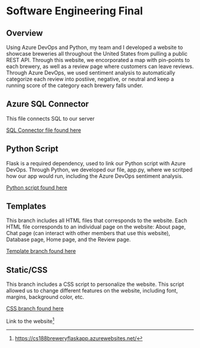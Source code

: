 # Software Engineering Final
## Overview 
Using Azure DevOps and Python, my team and I developed a website to showcase breweries all throughout the United States from pulling a public REST API. Through this website, we encorporated a map with pin-points to each brewery, as well as a review page where customers can leave reviews. Through Azure DevOps, we used sentiment analysis to automatically categorize each review into postiive, negative, or neutral and keep a running score of the category each brewery falls under. 

## Azure SQL Connector
This file connects SQL to our server

[SQL Connector file found here](azuresqlconnect.py)

## Python Script
Flask is a required dependency, used to link our Python script with Azure DevOps. Through Python, we developed our file, app.py, where we scritped how our app would run, including the Azure DevOps sentiment analysis. 

[Python script found here](https://github.com/keltiwise/Software-Engineering-Final/blob/main/app.py)

## Templates
This branch includes all HTML files that corresponds to the website. Each HTML file corresponds to an individual page on the website: About page, Chat page (can interact with other members that use this website), Database page, Home page, and the Review page.

[Template branch found here](https://github.com/keltiwise/Software-Engineering-Final/blob/templates/README.md)

## Static/CSS
This branch includes a CSS script to personalize the website. This script allowed us to change different features on the website, including font, margins, background color, etc. 

[CSS branch found here](https://github.com/keltiwise/Software-Engineering-Final/blob/static-css/README.md)




Link to the website[^1] 
[^1]:https://cs188breweryflaskapp.azurewebsites.net/
